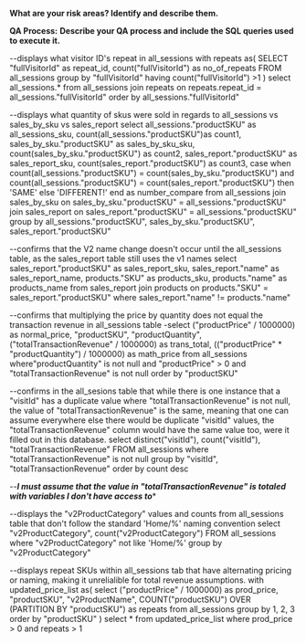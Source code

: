 **What are your risk areas? Identify and describe them.**



**QA Process:**
**Describe your QA process and include the SQL queries used to execute it.**


--displays what visitor ID's repeat in all_sessions
with repeats as(
SELECT "fullVisitorId" as repeat_id, count("fullVisitorId") as no_of_repeats
FROM all_sessions
group by "fullVisitorId"
having count("fullVisitorId") >1
)
select all_sessions.*
from all_sessions
join repeats
on repeats.repeat_id = all_sessions."fullVisitorId"
order by all_sessions."fullVisitorId"


--displays what quantity of skus were sold in regards to all_sessions vs sales_by_sku vs sales_report
select 
all_sessions."productSKU" as all_sessions_sku, 
count(all_sessions."productSKU")as count1, 
sales_by_sku."productSKU" as sales_by_sku_sku, 
count(sales_by_sku."productSKU") as count2,
sales_report."productSKU" as sales_report_sku,
count(sales_report."productSKU") as count3,
case
when count(all_sessions."productSKU") = count(sales_by_sku."productSKU") and count(all_sessions."productSKU") = count(sales_report."productSKU") then 'SAME'
else 'DIFFERENT!'
end as number_compare
from all_sessions
join sales_by_sku
on sales_by_sku."productSKU" = all_sessions."productSKU"
join sales_report
on sales_report."productSKU" = all_sessions."productSKU"
group by all_sessions."productSKU", sales_by_sku."productSKU", sales_report."productSKU"


--confirms that the V2 name change doesn't occur until the all_sessions table, as the sales_report table still uses the v1 names
select 
	sales_report."productSKU" as sales_report_sku, 
	sales_report."name" as sales_report_name,
	products."SKU" as products_sku, 
	products."name" as products_name
from sales_report
join products
on products."SKU" = sales_report."productSKU"
where sales_report."name" != products."name"


--confirms that multiplying the price by quantity does not equal the transaction revenue in all_sessions table
-select 
("productPrice" / 1000000) as normal_price, 
"productSKU", 
"productQuantity", 
("totalTransactionRevenue" / 1000000) as trans_total,
(("productPrice" * "productQuantity") / 1000000) as math_price
from all_sessions
where"productQuantity" is not null and "productPrice" > 0 and "totalTransactionRevenue" is not null
order by "productSKU"


--confirms in the all_sesions table that while there is one instance that a "visitId" has a duplicate value where "totalTransactionRevenue" is not null, the value of "totalTransactionRevenue" is the same, meaning that one can assume everywhere else there would be duplicate "visitId" values, the "totalTransactionRevenue" column would have the same value too, were it filled out in this database.
select 
distinct("visitId"), 
count("visitId"),
"totalTransactionRevenue"
FROM all_sessions
where "totalTransactionRevenue" is not null
group by "visitId", "totalTransactionRevenue"
order by count desc

--*****I must assume that the value in "totalTransactionRevenue" is totaled with variables I don't have access to******

--displays the "v2ProductCategory" values and counts from all_sessions table that don't follow the standard 'Home/%' naming convention
select "v2ProductCategory", count("v2ProductCategory")
FROM all_sessions
where "v2ProductCategory" not like 'Home/%'
group by "v2ProductCategory"

--displays repeat SKUs within all_sessions tab that have alternating pricing or naming, making it unrelialible for total revenue assumptions.
with updated_price_list as(
select ("productPrice" / 1000000) as prod_price, "productSKU", "v2ProductName", COUNT("productSKU") OVER (PARTITION BY "productSKU") as repeats
from all_sessions
group by 1, 2, 3
order by "productSKU"
)
select *
from updated_price_list
where prod_price > 0 and repeats > 1
